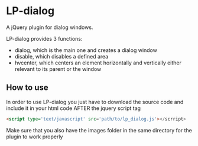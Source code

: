 LP-dialog
=========

A jQuery plugin for dialog windows.

LP-dialog provides 3 functions:
- dialog, which is the main one and creates a dialog window
- disable, which disables a defined area
- hvcenter, which centers an element horizontally and vertically either relevant to its parent or the window

How to use
----------

In order to use LP-dialog you just have to download the source code and include it in your html code 
AFTER the jquery script tag
  ```html
<script type='text/javascript' src='path/to/lp_dialog.js'></scrript>
```
Make sure that you also have the images folder in the same directory for the plugin to work properly
